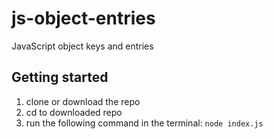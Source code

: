 # js-object-entries
JavaScript object keys and entries

## Getting started
1. clone or download the repo
2. cd to downloaded repo
3. run the following command in the terminal: 
`node index.js`
